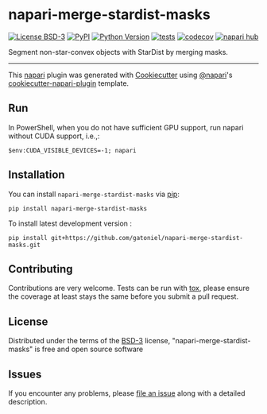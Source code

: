 # napari-merge-stardist-masks

[![License BSD-3](https://img.shields.io/pypi/l/napari-merge-stardist-masks.svg?color=green)](https://github.com/gatoniel/napari-merge-stardist-masks/raw/main/LICENSE)
[![PyPI](https://img.shields.io/pypi/v/napari-merge-stardist-masks.svg?color=green)](https://pypi.org/project/napari-merge-stardist-masks)
[![Python Version](https://img.shields.io/pypi/pyversions/napari-merge-stardist-masks.svg?color=green)](https://python.org)
[![tests](https://github.com/gatoniel/napari-merge-stardist-masks/workflows/tests/badge.svg)](https://github.com/gatoniel/napari-merge-stardist-masks/actions)
[![codecov](https://codecov.io/gh/gatoniel/napari-merge-stardist-masks/branch/main/graph/badge.svg)](https://codecov.io/gh/gatoniel/napari-merge-stardist-masks)
[![napari hub](https://img.shields.io/endpoint?url=https://api.napari-hub.org/shields/napari-merge-stardist-masks)](https://napari-hub.org/plugins/napari-merge-stardist-masks)

Segment non-star-convex objects with StarDist by merging masks.

----------------------------------

This [napari] plugin was generated with [Cookiecutter] using [@napari]'s [cookiecutter-napari-plugin] template.

<!--
Don't miss the full getting started guide to set up your new package:
https://github.com/napari/cookiecutter-napari-plugin#getting-started

and review the napari docs for plugin developers:
https://napari.org/stable/plugins/index.html
-->


## Run

In PowerShell, when you do not have sufficient GPU support, run napari without CUDA support, i.e.,:
```
$env:CUDA_VISIBLE_DEVICES=-1; napari
```


## Installation

You can install `napari-merge-stardist-masks` via [pip]:

    pip install napari-merge-stardist-masks



To install latest development version :

    pip install git+https://github.com/gatoniel/napari-merge-stardist-masks.git


## Contributing

Contributions are very welcome. Tests can be run with [tox], please ensure
the coverage at least stays the same before you submit a pull request.

## License

Distributed under the terms of the [BSD-3] license,
"napari-merge-stardist-masks" is free and open source software

## Issues

If you encounter any problems, please [file an issue] along with a detailed description.

[napari]: https://github.com/napari/napari
[Cookiecutter]: https://github.com/audreyr/cookiecutter
[@napari]: https://github.com/napari
[MIT]: http://opensource.org/licenses/MIT
[BSD-3]: http://opensource.org/licenses/BSD-3-Clause
[GNU GPL v3.0]: http://www.gnu.org/licenses/gpl-3.0.txt
[GNU LGPL v3.0]: http://www.gnu.org/licenses/lgpl-3.0.txt
[Apache Software License 2.0]: http://www.apache.org/licenses/LICENSE-2.0
[Mozilla Public License 2.0]: https://www.mozilla.org/media/MPL/2.0/index.txt
[cookiecutter-napari-plugin]: https://github.com/napari/cookiecutter-napari-plugin

[file an issue]: https://github.com/gatoniel/napari-merge-stardist-masks/issues

[napari]: https://github.com/napari/napari
[tox]: https://tox.readthedocs.io/en/latest/
[pip]: https://pypi.org/project/pip/
[PyPI]: https://pypi.org/
